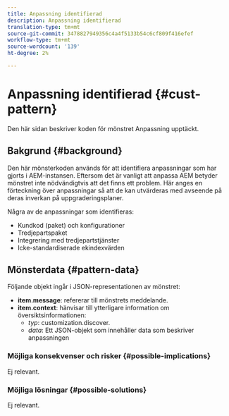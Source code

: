 ```yaml
---
title: Anpassning identifierad
description: Anpassning identifierad
translation-type: tm+mt
source-git-commit: 3478827949356c4a4f5133b54c6cf809f416efef
workflow-type: tm+mt
source-wordcount: '139'
ht-degree: 2%

---
```



# Anpassning identifierad {#cust-pattern}

Den här sidan beskriver koden för mönstret Anpassning upptäckt.

## Bakgrund {#background}

Den här mönsterkoden används för att identifiera anpassningar som har gjorts i AEM-instansen. Eftersom det är vanligt att anpassa AEM betyder mönstret inte nödvändigtvis att det finns ett problem. Här anges en förteckning över anpassningar så att de kan utvärderas med avseende på deras inverkan på uppgraderingsplaner.

Några av de anpassningar som identifieras:

* Kundkod (paket) och konfigurationer
* Tredjepartspaket
* Integrering med tredjepartstjänster
* Icke-standardiserade ekindexvärden

## Mönsterdata {#pattern-data}

Följande objekt ingår i JSON-representationen av mönstret:

* **item.message**: refererar till mönstrets meddelande.
* **item.context**: hänvisar till ytterligare information om översiktsinformationen:
   * *typ*: customization.discover.
   * *data*: Ett JSON-objekt som innehåller data som beskriver anpassningen

### Möjliga konsekvenser och risker {#possible-implications}

Ej relevant.

### Möjliga lösningar  {#possible-solutions}

Ej relevant.
